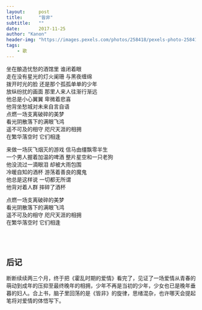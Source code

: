 ```yaml
---
layout:     post
title:      "皆非"
subtitle:   ""
date:       2017-11-25
author: "Kanon"
header-img: "https://images.pexels.com/photos/258418/pexels-photo-258418.jpeg?w=940&h=650&auto=compress&cs=tinysrgb"
tags:
    - 歌
---
```


坐在酿造忧愁的酒馆里 谁闭着眼  
走在没有星光的灯火阑珊 与黑夜缠绵  
拨开时光的脸 还是那个孤孤单单的少年  
放纵纷扰的画面 那里人来人往渐行渐远  
他总是小心翼翼 卑微着悲喜  
他背坐愁城对未来自言自语  
点燃一场支离破碎的美梦  
看光阴散落下的满眼飞鸿  
遥不可及的相守 咫尺天涯的相拥  
在繁华落空时 它们相逢  

来做一场灰飞烟灭的游戏 信马由缰飘零半生  
一个男人握着加温的啤酒 整片星空和一只老狗  
他没流过一滴眼泪 却被大雨包围  
冷暖自知的酒杯 游荡着善良的魔鬼  
他总是这样说 一切都无所谓  
他背对着人群 摔碎了酒杯  

点燃一场支离破碎的美梦  
看光阴散落下的满眼飞鸿  
遥不可及的相守 咫尺天涯的相拥  
在繁华落空时 它们相逢   
<br><br><br>  
  
## 后记
断断续续两三个月，终于把《霍乱时期的爱情》看完了，见证了一场爱情从青春的萌动到成年的压抑至最终晚年的相拥，少年不再是当初的少年，少女也已是晚年垂暮的妇人。合上书，脑子里回荡的是《皆非》的旋律，思绪混杂，也许哪天会提起笔将对爱情的体悟写下。
<br><br><br><br> 
